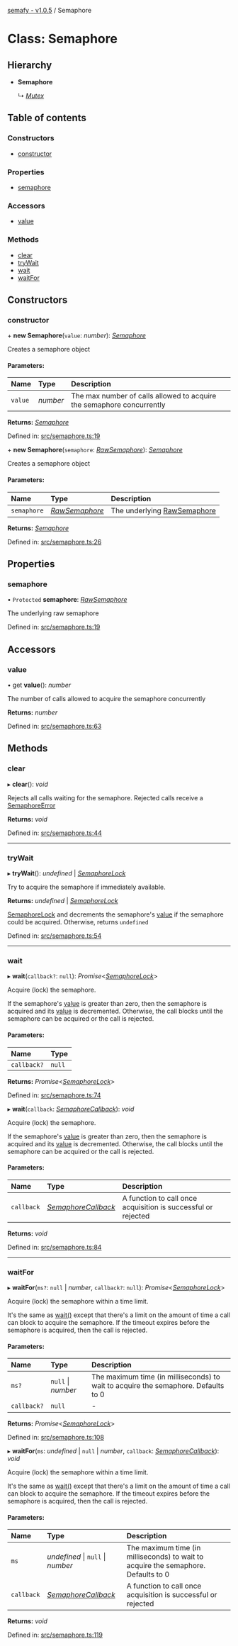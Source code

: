 [semafy - v1.0.5](../README.md) / Semaphore

# Class: Semaphore

## Hierarchy

* **Semaphore**

  ↳ [*Mutex*](mutex.md)

## Table of contents

### Constructors

- [constructor](semaphore.md#constructor)

### Properties

- [semaphore](semaphore.md#semaphore)

### Accessors

- [value](semaphore.md#value)

### Methods

- [clear](semaphore.md#clear)
- [tryWait](semaphore.md#trywait)
- [wait](semaphore.md#wait)
- [waitFor](semaphore.md#waitfor)

## Constructors

### constructor

\+ **new Semaphore**(`value`: *number*): [*Semaphore*](semaphore.md)

Creates a semaphore object

#### Parameters:

| Name | Type | Description |
| :------ | :------ | :------ |
| `value` | *number* | The max number of calls allowed to acquire the semaphore concurrently |

**Returns:** [*Semaphore*](semaphore.md)

Defined in: [src/semaphore.ts:19](https://github.com/havelessbemore/semafy/blob/0d52aa3/src/semaphore.ts#L19)

\+ **new Semaphore**(`semaphore`: [*RawSemaphore*](rawsemaphore.md)): [*Semaphore*](semaphore.md)

Creates a semaphore object

#### Parameters:

| Name | Type | Description |
| :------ | :------ | :------ |
| `semaphore` | [*RawSemaphore*](rawsemaphore.md) | The underlying [RawSemaphore](rawsemaphore.md) |

**Returns:** [*Semaphore*](semaphore.md)

Defined in: [src/semaphore.ts:26](https://github.com/havelessbemore/semafy/blob/0d52aa3/src/semaphore.ts#L26)

## Properties

### semaphore

• `Protected` **semaphore**: [*RawSemaphore*](rawsemaphore.md)

The underlying raw semaphore

Defined in: [src/semaphore.ts:19](https://github.com/havelessbemore/semafy/blob/0d52aa3/src/semaphore.ts#L19)

## Accessors

### value

• get **value**(): *number*

The number of calls allowed to acquire the semaphore concurrently

**Returns:** *number*

Defined in: [src/semaphore.ts:63](https://github.com/havelessbemore/semafy/blob/0d52aa3/src/semaphore.ts#L63)

## Methods

### clear

▸ **clear**(): *void*

Rejects all calls waiting for the semaphore. Rejected calls receive a [SemaphoreError](semaphoreerror.md)

**Returns:** *void*

Defined in: [src/semaphore.ts:44](https://github.com/havelessbemore/semafy/blob/0d52aa3/src/semaphore.ts#L44)

___

### tryWait

▸ **tryWait**(): *undefined* \| [*SemaphoreLock*](semaphorelock.md)

Try to acquire the semaphore if immediately available.

**Returns:** *undefined* \| [*SemaphoreLock*](semaphorelock.md)

[SemaphoreLock](semaphorelock.md) and decrements the semaphore's [value](semaphore.md#value) if the semaphore could be acquired.
Otherwise, returns `undefined`

Defined in: [src/semaphore.ts:54](https://github.com/havelessbemore/semafy/blob/0d52aa3/src/semaphore.ts#L54)

___

### wait

▸ **wait**(`callback?`: ``null``): *Promise*<[*SemaphoreLock*](semaphorelock.md)\>

Acquire (lock) the semaphore.

If the semaphore's [value](semaphore.md#value) is greater than zero, then the semaphore is acquired
and its [value](semaphore.md#value) is decremented. Otherwise, the call blocks until the semaphore
can be acquired or the call is rejected.

#### Parameters:

| Name | Type |
| :------ | :------ |
| `callback?` | ``null`` |

**Returns:** *Promise*<[*SemaphoreLock*](semaphorelock.md)\>

Defined in: [src/semaphore.ts:74](https://github.com/havelessbemore/semafy/blob/0d52aa3/src/semaphore.ts#L74)

▸ **wait**(`callback`: [*SemaphoreCallback*](../interfaces/semaphorecallback.md)): *void*

Acquire (lock) the semaphore.

If the semaphore's [value](semaphore.md#value) is greater than zero, then the semaphore is acquired
and its [value](semaphore.md#value) is decremented. Otherwise, the call blocks until the semaphore
can be acquired or the call is rejected.

#### Parameters:

| Name | Type | Description |
| :------ | :------ | :------ |
| `callback` | [*SemaphoreCallback*](../interfaces/semaphorecallback.md) | A function to call once acquisition is successful or rejected |

**Returns:** *void*

Defined in: [src/semaphore.ts:84](https://github.com/havelessbemore/semafy/blob/0d52aa3/src/semaphore.ts#L84)

___

### waitFor

▸ **waitFor**(`ms?`: ``null`` \| *number*, `callback?`: ``null``): *Promise*<[*SemaphoreLock*](semaphorelock.md)\>

Acquire (lock) the semaphore within a time limit.

It's the same as [wait()](semaphore.md#wait) except that there's a limit on the amount of time a call
can block to acquire the semaphore. If the timeout expires before the semaphore is
acquired, then the call is rejected.

#### Parameters:

| Name | Type | Description |
| :------ | :------ | :------ |
| `ms?` | ``null`` \| *number* | The maximum time (in milliseconds) to wait to acquire the semaphore. Defaults to 0 |
| `callback?` | ``null`` | - |

**Returns:** *Promise*<[*SemaphoreLock*](semaphorelock.md)\>

Defined in: [src/semaphore.ts:108](https://github.com/havelessbemore/semafy/blob/0d52aa3/src/semaphore.ts#L108)

▸ **waitFor**(`ms`: *undefined* \| ``null`` \| *number*, `callback`: [*SemaphoreCallback*](../interfaces/semaphorecallback.md)): *void*

Acquire (lock) the semaphore within a time limit.

It's the same as [wait()](semaphore.md#wait) except that there's a limit on the amount of time a call
can block to acquire the semaphore. If the timeout expires before the semaphore is
acquired, then the call is rejected.

#### Parameters:

| Name | Type | Description |
| :------ | :------ | :------ |
| `ms` | *undefined* \| ``null`` \| *number* | The maximum time (in milliseconds) to wait to acquire the semaphore. Defaults to 0 |
| `callback` | [*SemaphoreCallback*](../interfaces/semaphorecallback.md) | A function to call once acquisition is successful or rejected |

**Returns:** *void*

Defined in: [src/semaphore.ts:119](https://github.com/havelessbemore/semafy/blob/0d52aa3/src/semaphore.ts#L119)
